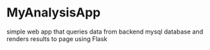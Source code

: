 # MyAnalysisApp
simple web app that queries data from backend mysql database and renders results to page using Flask
